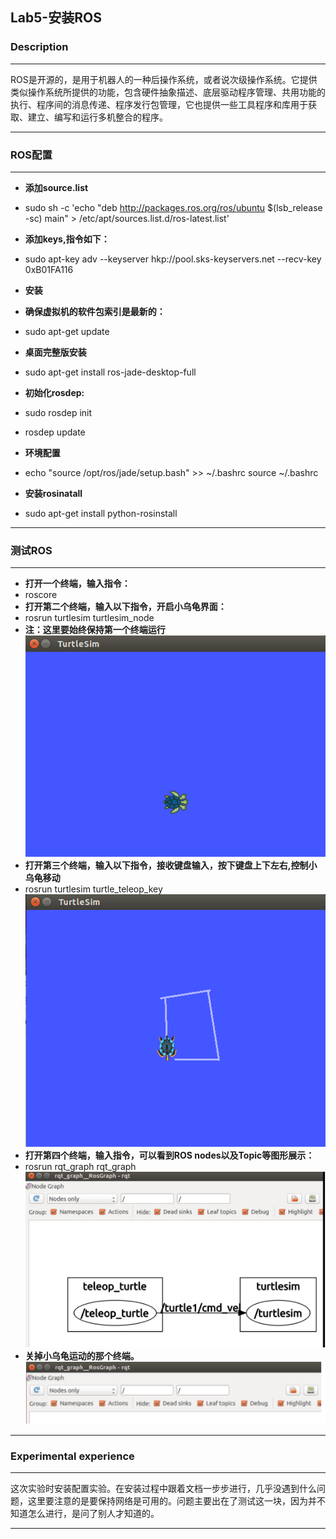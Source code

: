 ## Lab5-安装ROS ##

### Description ###
***
ROS是开源的，是用于机器人的一种后操作系统，或者说次级操作系统。它提供类似操作系统所提供的功能，包含硬件抽象描述、底层驱动程序管理、共用功能的执行、程序间的消息传递、程序发行包管理，它也提供一些工具程序和库用于获取、建立、编写和运行多机整合的程序。

***
### ROS配置 ###
***
* **添加source.list**
* sudo sh -c 'echo "deb http://packages.ros.org/ros/ubuntu $(lsb_release -sc)
main" > /etc/apt/sources.list.d/ros-latest.list'

* **添加keys,指令如下：**
- sudo apt-key adv --keyserver hkp://pool.sks-keyservers.net --recv-key
0xB01FA116

* **安装**
* **确保虚拟机的软件包索引是最新的：**
* sudo apt-get update

* **桌面完整版安装**
* sudo apt-get install ros-jade-desktop-full

* **初始化rosdep:**
* sudo rosdep init
* rosdep update

* **环境配置**
* echo "source /opt/ros/jade/setup.bash" >> ~/.bashrc
source ~/.bashrc

* **安装rosinatall**
* sudo apt-get install python-rosinstall


***

### 测试ROS ###

***

* **打开一个终端，输入指令：**
* roscore
* **打开第二个终端，输入以下指令，开启小乌龟界面：**
* rosrun turtlesim turtlesim_node
* **注：这里要始终保持第一个终端运行**
![gui1.png](gui1.png)
* **打开第三个终端，输入以下指令，接收键盘输入，按下键盘上下左右,控制小乌龟移动**
* rosrun turtlesim turtle_teleop_key
![gui2.png](gui2.png)
* **打开第四个终端，输入指令，可以看到ROS nodes以及Topic等图形展示：**
* rosrun rqt_graph rqt_graph
![p1.png](p1.png)
* **关掉小乌龟运动的那个终端。**
 ![p2.png](p2.png)

***

### Experimental experience ###

***

这次实验时安装配置实验。在安装过程中跟着文档一步步进行，几乎没遇到什么问题，这里要注意的是要保持网络是可用的。问题主要出在了测试这一块，因为并不知道怎么进行，是问了别人才知道的。

***
